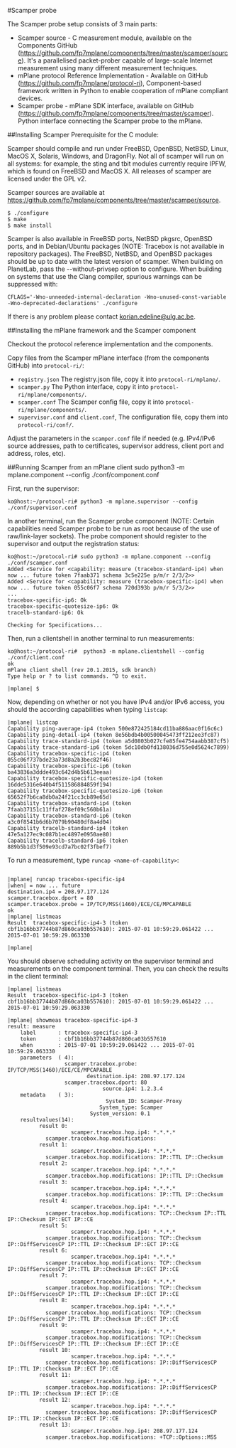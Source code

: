 #Scamper probe

The Scamper probe setup consists of 3 main parts:

- Scamper source - C measurement module, available on the Components GitHub (<https://github.com/fp7mplane/components/tree/master/scamper/source>). It's a parallelised packet-prober capable of large-scale Internet measurement using many different measurement techniques.
- mPlane protocol Reference Implementation - Available on GitHub (<https://github.com/fp7mplane/protocol-ri>), Component-based framework written in Python to enable cooperation of mPlane compliant devices.
- Scamper probe - mPlane SDK interface, available on GitHub (<https://github.com/fp7mplane/components/tree/master/scamper>). Python interface connecting the Scamper probe to the mPlane.

##Installing Scamper
Prerequisite for the C module:

Scamper should compile and run under FreeBSD, OpenBSD, NetBSD, Linux, MacOS X, Solaris, Windows, and DragonFly. Not all of scamper will run on all systems: for example, the sting and tbit modules currently require IPFW, which is found on FreeBSD and MacOS X. All releases of scamper are licensed under the GPL v2.

Scamper sources are available at <https://github.com/fp7mplane/components/tree/master/scamper/source>.

```
$ ./configure
$ make
$ make install
```

Scamper is also available in FreeBSD ports, NetBSD pkgsrc, OpenBSD ports, and in Debian/Ubuntu packages (NOTE: Tracebox is not available in repository packages). The FreeBSD, NetBSD, and OpenBSD packages should be up to date with the latest version of scamper. When building on PlanetLab, pass the --without-privsep option to configure. When building on systems that use the Clang compiler, spurious warnings can be suppressed with: 
```
CFLAGS='-Wno-unneeded-internal-declaration -Wno-unused-const-variable -Wno-deprecated-declarations' ./configure
```

If there is any problem please contact <korian.edeline@ulg.ac.be>.


##Installing the mPlane framework and the Scamper component

Checkout the protocol reference implementation and the components.

Copy files from the Scamper mPlane interface (from the components GitHub) into `protocol-ri/`:

- `registry.json`    The registry.json file, copy it into `protocol-ri/mplane/`.
- `scamper.py`    The Python interface, copy it into `protocol-ri/mplane/components/`.
- `scamper.conf`    The Scamper config file, copy it into `protocol-ri/mplane/components/`.
- `supervisor.conf` and `client.conf`, The configuration file, copy them into `protocol-ri/conf/`.

Adjust the parameters in the `scamper.conf` file if needed (e.g. IPv4/IPv6 source addresses, path to certificates, supervisor address, client port and address, roles, etc).


##Running Scamper from an mPlane client
sudo python3 -m mplane.component --config ./conf/component.conf

First, run the supervisor:
```
ko@host:~/protocol-ri# python3 -m mplane.supervisor --config ./conf/supervisor.conf

```

In another terminal, run the Scamper probe component (NOTE: Certain capabilities need Scamper probe to be run as root because of the use of raw/link-layer sockets). The probe component should register to the supervisor and output the registration status:
```
ko@host:~/protocol-ri# sudo python3 -m mplane.component --config ./conf/scamper.conf
Added <Service for <capability: measure (tracebox-standard-ip4) when now ... future token 7faab371 schema 3c5e225e p/m/r 2/3/2>>
Added <Service for <capability: measure (tracebox-specific-ip4) when now ... future token 055c06f7 schema 720d393b p/m/r 5/3/2>>
...
tracebox-specific-ip6: Ok
tracebox-specific-quotesize-ip6: Ok
tracelb-standard-ip6: Ok

Checking for Specifications...

```
Then, run a clientshell in another terminal to run measurements:
```
ko@host:~/protocol-ri#  python3 -m mplane.clientshell --config ./conf/client.conf
ok
mPlane client shell (rev 20.1.2015, sdk branch)
Type help or ? to list commands. ^D to exit.

|mplane| $
```

Now, depending on whether or not you have IPv4 and/or IPv6 access, you should the according capabilities when typing `listcap`:
```
|mplane| listcap
Capability ping-average-ip4 (token 500e872425184cd11ba886aac0f16c6c)
Capability ping-detail-ip4 (token 8e56bdb4b00500045473ff212ee3fc87)
Capability trace-standard-ip4 (token a5d0803b027cfe85fe4754aabb387cf5)
Capability trace-standard-ip6 (token 5dc10db0fd138036d755e0d5624c7899)
Capability tracebox-specific-ip4 (token 055c06f737bde23a73d8a2b3bec82f46)
Capability tracebox-specific-ip6 (token ba43836a3ddde493c642d4b5b613eeaa)
Capability tracebox-specific-quotesize-ip4 (token 16dde5316e640b4f511586884859f194)
Capability tracebox-specific-quotesize-ip6 (token 65652f7b6ca8db0a24f21cc3cb89e65d)
Capability tracebox-standard-ip4 (token 7faab37151c11ffaf278ef09c560b61a)
Capability tracebox-standard-ip6 (token a3c0f8541b6d6b7079b90480df8a4d04)
Capability tracelb-standard-ip4 (token 47e5a127ec9c087b1ec4897e0950ae80)
Capability tracelb-standard-ip6 (token 889b5b1d3f509e93cd7a7bc02f3fbef7)
```

To run a measurement, type `runcap <name-of-capability>`:

```

|mplane| runcap tracebox-specific-ip4
|when| = now ... future
destination.ip4 = 208.97.177.124
scamper.tracebox.dport = 80
scamper.tracebox.probe = IP/TCP/MSS(1460)/ECE/CE/MPCAPABLE
ok
|mplane| listmeas
Result  tracebox-specific-ip4-3 (token cbf1b16bb37744b87d860ca03b557610): 2015-07-01 10:59:29.061422 ... 2015-07-01 10:59:29.063330

|mplane|
```
You should observe scheduling activity on the supervisor terminal and measurements on the component terminal. Then, you can check the results in the client terminal:
```
|mplane| listmeas
Result  tracebox-specific-ip4-3 (token cbf1b16bb37744b87d860ca03b557610): 2015-07-01 10:59:29.061422 ... 2015-07-01 10:59:29.063330

|mplane| showmeas tracebox-specific-ip4-3
result: measure
    label       : tracebox-specific-ip4-3
    token       : cbf1b16bb37744b87d860ca03b557610
    when        : 2015-07-01 10:59:29.061422 ... 2015-07-01 10:59:29.063330
    parameters  ( 4): 
                  scamper.tracebox.probe: IP/TCP/MSS(1460)/ECE/CE/MPCAPABLE
                         destination.ip4: 208.97.177.124
                  scamper.tracebox.dport: 80
                              source.ip4: 1.2.3.4
    metadata    ( 3): 
                               System_ID: Scamper-Proxy
                             System_type: Scamper
                          System_version: 0.1
    resultvalues(14):
          result 0:
                    scamper.tracebox.hop.ip4: *.*.*.*
            scamper.tracebox.hop.modifications: 
          result 1:
                    scamper.tracebox.hop.ip4: *.*.*.*
            scamper.tracebox.hop.modifications: IP::TTL IP::Checksum
          result 2:
                    scamper.tracebox.hop.ip4: *.*.*.*
            scamper.tracebox.hop.modifications: IP::TTL IP::Checksum
          result 3:
                    scamper.tracebox.hop.ip4: *.*.*.*
            scamper.tracebox.hop.modifications: IP::TTL IP::Checksum
          result 4:
                    scamper.tracebox.hop.ip4: *.*.*.*
            scamper.tracebox.hop.modifications: TCP::Checksum IP::TTL IP::Checksum IP::ECT IP::CE
          result 5:
                    scamper.tracebox.hop.ip4: *.*.*.*
            scamper.tracebox.hop.modifications: TCP::Checksum IP::DiffServicesCP IP::TTL IP::Checksum IP::ECT IP::CE
          result 6:
                    scamper.tracebox.hop.ip4: *.*.*.*
            scamper.tracebox.hop.modifications: TCP::Checksum IP::DiffServicesCP IP::TTL IP::Checksum IP::ECT IP::CE
          result 7:
                    scamper.tracebox.hop.ip4: *.*.*.*
            scamper.tracebox.hop.modifications: TCP::Checksum IP::DiffServicesCP IP::TTL IP::Checksum IP::ECT IP::CE
          result 8:
                    scamper.tracebox.hop.ip4: *.*.*.*
            scamper.tracebox.hop.modifications: TCP::Checksum IP::DiffServicesCP IP::TTL IP::Checksum IP::ECT IP::CE
          result 9:
                    scamper.tracebox.hop.ip4: *.*.*.*
            scamper.tracebox.hop.modifications: TCP::Checksum IP::DiffServicesCP IP::TTL IP::Checksum IP::ECT IP::CE
          result 10:
                    scamper.tracebox.hop.ip4: *.*.*.*
            scamper.tracebox.hop.modifications: IP::DiffServicesCP IP::TTL IP::Checksum IP::ECT IP::CE
          result 11:
                    scamper.tracebox.hop.ip4: *.*.*.*
            scamper.tracebox.hop.modifications: IP::DiffServicesCP IP::TTL IP::Checksum IP::ECT IP::CE
          result 12:
                    scamper.tracebox.hop.ip4: *.*.*.*
            scamper.tracebox.hop.modifications: IP::DiffServicesCP IP::TTL IP::Checksum IP::ECT IP::CE
          result 13:
                    scamper.tracebox.hop.ip4: 208.97.177.124
            scamper.tracebox.hop.modifications: +TCP::Options::MSS



```
